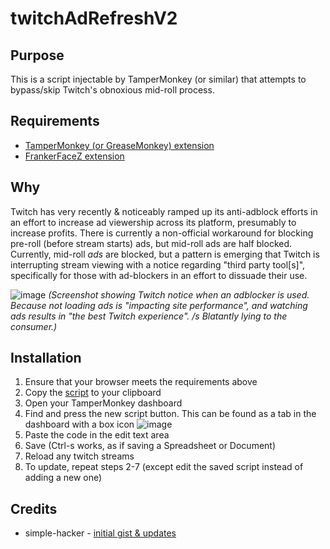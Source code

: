 # twitchAdRefreshV2

## Purpose
This is a script injectable by TamperMonkey (or similar) that attempts to bypass/skip Twitch's obnoxious mid-roll process.

## Requirements
- [TamperMonkey (or GreaseMonkey) extension](https://www.tampermonkey.net/)
- [FrankerFaceZ extension](https://www.frankerfacez.com/)

## Why
Twitch has very recently & noticeably ramped up its anti-adblock efforts in an effort to increase ad viewership across its platform, presumably to increase profits.
There is currently a non-official workaround for blocking pre-roll (before stream starts) ads, but mid-roll ads are half blocked.  Currently, mid-roll _ads_ are blocked, but a pattern is emerging that Twitch is interrupting stream viewing with a notice regarding "third party tool[s]", specifically for those with ad-blockers in an effort to dissuade their use.

![image](https://user-images.githubusercontent.com/16191979/97927844-b45ba100-1d5d-11eb-9149-b3bfcc4ee7cf.png)
_(Screenshot showing Twitch notice when an adblocker is used.  Because not loading ads is "impacting site performance", and watching ads results in "the best Twitch experience". /s  Blatantly lying to the consumer.)_

## Installation
1. Ensure that your browser meets the requirements above
2. Copy the [script](https://raw.githubusercontent.com/Wilkolicious/twitchAdRefreshV2/main/twitchAdRefreshV2.js) to your clipboard
3. Open your TamperMonkey dashboard
4. Find and press the new script button.  This can be found as a tab in the dashboard with a box icon
![image](https://user-images.githubusercontent.com/16191979/97928662-6d6eab00-1d5f-11eb-9dc6-30a6d266e2dd.png)
5. Paste the code in the edit text area
6. Save (Ctrl-s works, as if saving a Spreadsheet or Document)
7. Reload any twitch streams
8. To update, repeat steps 2-7 (except edit the saved script instead of adding a new one)

## Credits
- simple-hacker - [initial gist & updates](https://gist.github.com/simple-hacker/ddd81964b3e8bca47e0aead5ad19a707/)
